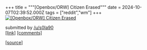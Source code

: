 +++
title = """[Openbox/ORW] Citizen Erased"""
date = 2024-10-07T02:39:52.000Z
tags = ["reddit","wm"]
+++
[![[Openbox/ORW] Citizen Erased](https://a.thumbs.redditmedia.com/D3kleBRgMBTNCQABNKHcAp-FkWQAzNCnBQRafGx4Bs4.jpg "[Openbox/ORW] Citizen Erased")](https://www.reddit.com/r/unixporn/comments/1fxxlu8/openboxorw_citizen_erased/)

submitted by [/u/s0la90](https://www.reddit.com/user/s0la90)  
[\[link\]](https://www.reddit.com/gallery/1fxxlu8) [\[comments\]](https://www.reddit.com/r/unixporn/comments/1fxxlu8/openboxorw_citizen_erased/)

[[source]](https://www.reddit.com/r/unixporn/comments/1fxxlu8/openboxorw_citizen_erased/)
